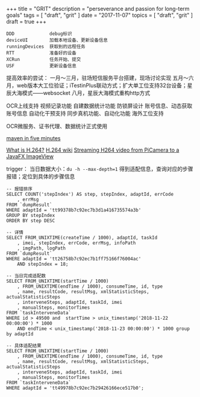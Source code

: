 +++
title = "GRIT"
description = "perseverance and passion for long-term goals"
tags = [
    "draft",
    "grit"
]
date = "2017-11-07"
topics = [
    "draft",
    "grit"
]
draft = true
+++


```
DDD				debug标识
deviceUI		加载本地设备、更新设备信息
runningDevices	获取到的远程任务
RTT				准备好的设备
XCRun			任务开始、提交	
USF				更新设备信息
```

提高效率的尝试：
一月～三月，驻场短信服务平台搭建，现场讨论实现
五月～六月，web版本大工位验证；iTestinPlus联动方式；扩大单工位支持32台设备；星辰大海模式——websocket
八月，星辰大海模式重构http方式

OCR上线支持
视频记录功能
自建数据统计功能
防锁屏设计
账号信息、动态获取账号信息
自动化干预支持
同步真机功能、自动化功能
海外工位支持

OCR微服务、证书代理、数据统计正式使用

[maven in five minutes](https://maven.apache.org/guides/getting-started/maven-in-five-minutes.html)

[What is H.264?](http://www.streamingmedia.com/Articles/Editorial/What-Is-.../What-is-H.264-74735.aspx)
[H.264 wiki](https://en.wikipedia.org/wiki/H.264/MPEG-4_AVC)
[Streaming H264 video from PiCamera to a JavaFX ImageView](https://codereview.stackexchange.com/questions/163042/streaming-h264-video-from-picamera-to-a-javafx-imageview)


trigger：
当日数据大小：`du -h --max-depth=1` 得到适配信息，查询对应的步骤报错；定位到具体的步骤信息

```
-- 报错排序
SELECT COUNT('stepIndex') AS step, stepIndex, adaptId, errCode
	, errMsg
FROM `dumpResult`
WHERE adaptId = 'tt99378b7c92ec7b3d1a416735574a3b'
GROUP BY stepIndex
ORDER BY step DESC

-- 详情
SELECT FROM_UNIXTIME(createTime / 1000), adaptId, taskId
    , imei, stepIndex, errCode, errMsg, infoPath
    , imgPath, logPath
FROM `dumpResult`
WHERE adaptId = 'tt26758b7c92ec7b1ff75166f76004ac'
    AND stepIndex = 18;

-- 当日完成适配数
SELECT FROM_UNIXTIME(startTime / 1000)
    , FROM_UNIXTIME(endTime / 1000), consumeTime, id, type
    , name, resultCode, resultMsg, xmlStatisticSteps, actualStatisticSteps
    , interveneSteps, adaptId, taskId, imei
    , manualSteps, monitorTimes
FROM `taskInterveneData`
WHERE id > 49500 and  startTime > unix_timestamp('2018-11-22 00:00:00') * 1000
	AND endTime < unix_timestamp('2018-11-23 00:00:00') * 1000 group by adaptId 

-- 具体适配结果
SELECT FROM_UNIXTIME(startTime / 1000)
    , FROM_UNIXTIME(endTime / 1000), consumeTime, id, type
    , name, resultCode, resultMsg, xmlStatisticSteps, actualStatisticSteps
    , interveneSteps, adaptId, taskId, imei
    , manualSteps, monitorTimes
FROM `taskInterveneData`
WHERE adaptId = 'tt49978b7c92ec7b29426166ece517b0';
```
